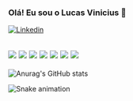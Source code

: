 ### Olá! Eu sou o Lucas Vinicius 🤙

[![Linkedin](https://img.shields.io/badge/LinkedIn-0077B5?style=for-the-badge&logo=linkedin&logoColor=white)](linkedin.com/in/lucas-vinicius-silva-686157219)

##
![](https://img.shields.io/badge/‎-JavaScript-F7DF1E?logo=javascript&logoColor=white&style=plastic)
![](https://img.shields.io/badge/‎-HTML-CC342D?logo=html5&logoColor=white&style=plastic)
![](https://img.shields.io/badge/‎-CSS-1572B6?logo=css3&logoColor=white&style=plastic)
![](https://img.shields.io/badge/‎-NodeJS-339933?logo=Node.js&logoColor=white&style=plastic)
![](https://img.shields.io/badge/‎-Git-F05032?logo=git&logoColor=white&style=plastic)
![](https://img.shields.io/badge/‎-GitHub-181717?logo=github&logoColor=white&style=plastic)
![](https://img.shields.io/badge/‎-VS%20Code-007ACC?logo=visual-studio-code&logoColor=white&style=plastic)
-----
![Anurag's GitHub stats](https://github-readme-stats.vercel.app/api?username=lucasvinip&show_icons=true&theme=radical)

![Snake animation](https://github.com/danielbped/danielbped/blob/output/github-contribution-grid-snake.svg)
